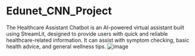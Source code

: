 # Edunet_CNN_Project
The Healthcare Assistant Chatbot is an AI-powered virtual assistant built using StreamLit, designed to provide users with quick and reliable healthcare-related information. It can assist with symptom checking, basic health advice, and general wellness tips. 
![image](https://github.com/user-attachments/assets/8e2cf64c-cf00-42e5-839d-236db2b6de9c)
